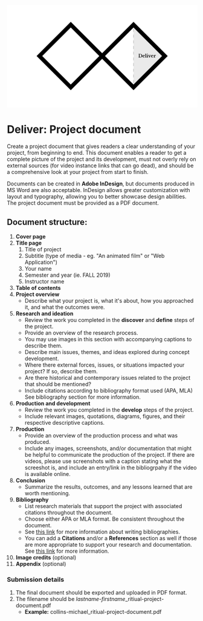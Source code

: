 ![Double Diamond Deliver Phase graphic](/assets/dd-process-deliver-1200px@2x.png)

# Deliver: Project document

Create a project document that gives readers a clear understanding of your project, from beginning to end. This document enables a reader to get a complete picture of the project and its development, must not overly rely on external sources (for video instance links that can go dead), and should be a comprehensive look at your project from start to finish.

Documents can be created in **Adobe InDesign**, but documents produced in MS Word are also acceptable. InDesign allows greater customization with layout and typography, allowing you to better showcase design abilities. The project document must be provided as a PDF document.

## Document structure:

1. **Cover page**
2. **Title page**
   1. Title of project
   2. Subtitle \(type of media - eg. "An animated film" or "Web Application"\)
   3. Your name
   4. Semester and year \(ie. FALL 2019\)
   5. Instructor name
3. **Table of contents**
4. **Project overview**
   * Describe what your project is, what it's about, how you approached it, and what the outcomes were.
6. **Research and ideation**
   * Review the work you completed in the **discover** and **define** steps of the project.
   * Provide an overview of the research process.
   * You may use images in this section with accompanying captions to describe them.
   * Describe main issues, themes, and ideas explored during concept development.
   * Where there external forces, issues, or situations impacted your project? If so, describe them.
   * Are there historical and contemporary issues related to the project that should be mentioned?
   * Include citations according to bibliography format used \(APA, MLA\) See bibliography section for more information.
5. **Production and development**
   * Review the work you completed in the **develop** steps of the project.
   * Include relevant images, quotations, diagrams, figures, and their respective descriptive captions.
7. **Production**
   * Provide an overview of the production process and what was produced.
   * Include any images, screenshots, and/or documentation that might be helpful to communicate the production of the project. If there are videos, please use screenshots with a caption stating what the screeshot is, and include an entry/link in the bibliogrpahy if the video is available online.
8. **Conclusion**
   * Summarize the results, outcomes, and any lessons learned that are worth mentioning. 
9. **Bibliography**
    * List research materials that support the project with associated citations throughout the document.
    * Choose either APA or MLA format. Be consistent throughout the document.
    * See [this link](https://www.bibliography.com/how-to/how-to-write-a-bibliography-for-a-school-project/) for more information about writing bibliographies.
    * You can add a **Citations** and/or a **References** section as well if those are more appropriate to support your research and documentation. See [this link](https://www.bibliography.com/how-to/difference-between-citations-and-references/) for more information.
10. **Image credits** \(optional\)
11. **Appendix** \(optional\)

### Submission details

1. The final document should be exported and uploaded in PDF format.
2. The filename should be _lastname_-_firstname_\_ritiual-project-document.pdf
   - **Example:** collins-michael_ritiual-project-document.pdf


